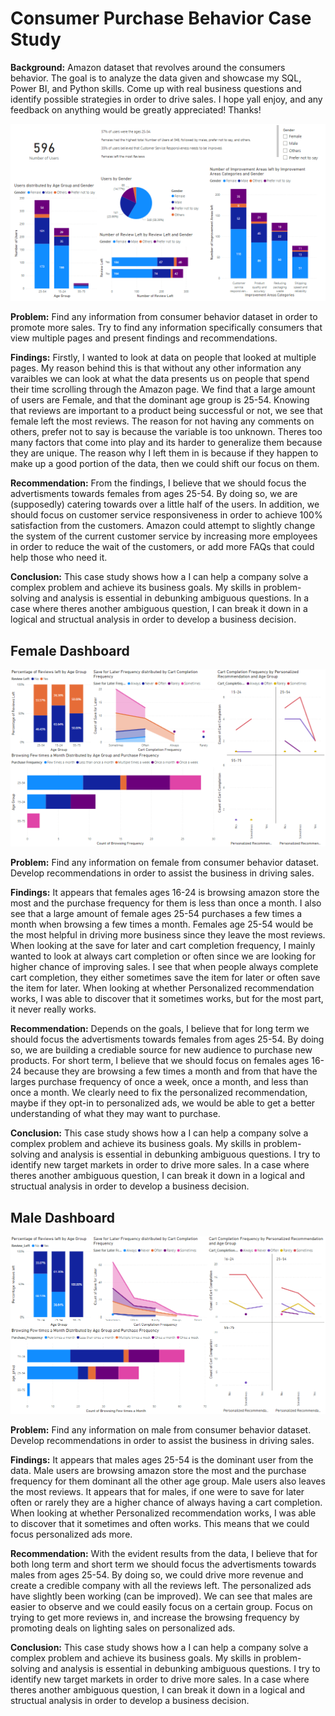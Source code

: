 # Consumer Purchase Behavior Case Study

**Background:**
Amazon dataset that revolves around the consumers behavior. The goal is to analyze the data given and showcase my SQL, Power BI, and Python skills. Come up with real business questions and identify possible strategies in order to drive sales. I hope yall enjoy, and any feedback on anything would be greatly appreciated! Thanks!

![image](https://github.com/Dustin-Pham/behavior-case-study/blob/main/Dashboard/Multiple%20Page%20Dashboard.PNG?raw=true)

**Problem:** 
Find any information from consumer behavior dataset in order to promote more sales. Try to find any information specifically consumers that view multiple pages and present findings and recommendations.

**Findings:** 
Firstly, I wanted to look at data on people that looked at multiple pages. My reason behind this is that without any other information any varaibles we can look at what the data presents us on people that spend their time scrolling through the Amazon page. We find that a large amount of users are Female, and that the dominant age group is 25-54. Knowing that reviews are important to a product being successful or not, we see that female left the most reviews. The reason for not having any comments on others, prefer not to say is because the variable is too unknown. Theres too many factors that come into play and its harder to generalize them because they are unique. The reason why I left them in is because if they happen to make up a good portion of the data, then we could shift our focus on them. 

**Recommendation:** 
From the findings, I believe that we should focus the advertisments towards females from ages 25-54. By doing so, we are (supposedly) catering towards over a little half of the users. In addition, we should focus on customer service responsiveness in order to achieve 100% satisfaction from the customers. Amazon could attempt to slightly change the system of the current customer service by increasing more employees in order to reduce the wait of the customers, or add more FAQs that could help those who need it.

**Conclusion:** This case study shows how a I can help a company solve a complex problem and achieve its business goals. My skills in problem-solving and analysis is essential in debunking ambiguous questions. In a case where theres another ambiguous question, I can break it down in a logical and structual analysis in order to develop a business decision.

## Female Dashboard
![image](https://github.com/Dustin-Pham/behavior-case-study/blob/main/Dashboard/Male%20Dashboard.PNG)

**Problem:** 
Find any information on female from consumer behavior dataset. Develop recommendations in order to assist the business in driving sales.

**Findings:** 
It appears that females ages 16-24 is browsing amazon store the most and the purchase frequency for them is less than once a month. I also see that a large amount of female ages 25-54 purchases a few times a month when browsing a few times a month. Females age 25-54 would be the most helpful in driving more business since they leave the most reviews. When looking at the save for later and cart completion frequency, I mainly wanted to look at always cart completion or often since we are looking for higher chance of improving sales. I see that when people always complete cart completion, they  either sometimes save the item for later or often save the item for later. When looking at whether Personalized recommendation works, I was able to discover that it sometimes works, but for the most part, it never really works. 

**Recommendation:** 
Depends on the goals, I believe that for long term we should focus the advertisments towards females from ages 25-54. By doing so, we are building a crediable source for new audience to purchase new products. For short term, I believe that we should focus on females ages 16-24 because they are browsing a few times a month and from that have the larges purchase frequency of once a week, once a month, and less than once a month. We clearly need to fix the personalized recommendation, maybe if they opt-in to personalized ads, we would be able to get a better understanding of what they may want to purchase. 

**Conclusion:** This case study shows how a I can help a company solve a complex problem and achieve its business goals. My skills in problem-solving and analysis is essential in debunking ambiguous questions. I try to identify new target markets in order to drive more sales. In a case where theres another ambiguous question, I can break it down in a logical and structual analysis in order to develop a business decision.

## Male Dashboard

![image](https://github.com/Dustin-Pham/behavior-case-study/blob/main/Dashboard/Female%20Dashboard.PNG)

**Problem:** Find any information on male from consumer behavior dataset. Develop recommendations in order to assist the business in driving sales.

**Findings:** 
It appears that males ages 25-54 is the dominant user from the data. Male users are browsing amazon store the most and the purchase frequency for them dominant all the other age group. Male users also leaves the most reviews. It appears that for males, if one were to save for later often or rarely they are a higher chance of always having a cart completion. When looking at whether Personalized recommendation works, I was able to discover that it sometimes and often works. This means that we could focus personalized ads more.

**Recommendation:** With the evident results from the data, I believe that for both long term and short term we should focus the advertisments towards males from ages 25-54. By doing so, we could drive more revenue and create a credible company with all the reviews left. The personalized ads have slightly been working (can be improved). We can see that males are easier to observe and we could easily focus on a certain group. Focus on trying to get more reviews in, and increase the browsing frequency by promoting deals on lighting sales on personalized ads.

**Conclusion:** This case study shows how a I can help a company solve a complex problem and achieve its business goals. My skills in problem-solving and analysis is essential in debunking ambiguous questions. I try to identify new target markets in order to drive more sales. In a case where theres another ambiguous question, I can break it down in a logical and structual analysis in order to develop a business decision.


